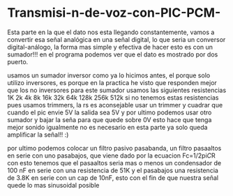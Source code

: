 # Transmisi-n-de-voz-con-PIC-PCM-



Esta parte en la que el dato nos esta llegando constantemente, vamos a convertir esa señal analógica en una señal digital, lo que seria un conversor digital-análogo, la forma mas simple y efectiva de hacer esto es con un sumador!!! en el programa podemos ver que el dato es mostrado por dos puerto.

usamos un sumador inversor como ya lo hicimos antes, el porque solo utilizo inversores, es porque en la practica he visto que responden mejor que los no inversores para este sumador usamos las siguientes resistencias
1K 2k 4k 8k 16k 32k 64k 128k 256k 512k
si no tenemos estas resistencias pues usamos trimmers, la rs es aconsejable usar un trimmer y cuadrar que cuando el pic envie 5V la salida sea 5V y por ultimo podemos usar otro sumador y bajar la seña para que quede sobre 0V esto hace que tenga mejor sonido igualmente no es necesario en esta parte ya solo queda amplificar la señal!! :)

por ultimo podemos colocar un filtro pasivo pasabanda, un filtro pasaaltos en serie con uno pasabajos, que viene dado por la ecuacion Fc=1/2pi*C*R
con esto tenemos que el pasaaltos seria mas o menos un condensador de 100 nF en serie con una resistencia de 51K y el pasabajos una resistencia de 3.8K en serie con un cap de 10nF, esto con el fin de que nuestra señal quede lo mas sinusoidal posible
